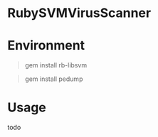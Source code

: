 RubySVMVirusScanner
===================

# Environment

> gem install rb-libsvm

> gem install pedump


# Usage
todo


